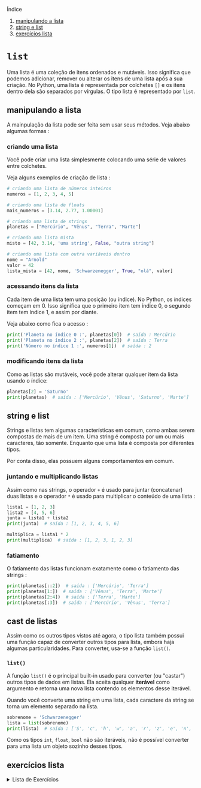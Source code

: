 Índice

1. [manipulando a lista](#manipulando-a-lista)
1. [string e list](#string-e-list)
1. [exercícios lista](#exercícios-lista)

# `list`

Uma lista é uma coleção de itens ordenados e mutáveis. Isso significa que podemos adicionar, remover ou alterar os itens de uma lista após a sua criação. No Python, uma lista é representada por colchetes `[]` e os itens dentro dela são separados por vírgulas. O tipo lista é representado por `list`.

## manipulando a lista

A mainpulação da lista pode ser feita sem usar seus métodos. Veja abaixo algumas formas :

### criando uma lista

Você pode criar uma lista simplesmente colocando uma série de valores entre colchetes.

Veja alguns exemplos de criação de lista :

```python
# criando uma lista de números inteiros
numeros = [1, 2, 3, 4, 5]

# criando uma lista de floats
mais_numeros = [3.14, 2.77, 1.00001]

# criando uma lista de strings
planetas = ["Mercúrio", "Vênus", "Terra", "Marte"]

# criando uma lista mista
misto = [42, 3.14, 'uma string', False, "outra string"]

# criando uma lista com outra variáveis dentro
nome = "Arnold"
valor = 42
lista_mista = [42, nome, 'Schwarzenegger', True, "olá", valor]
```

### acessando itens da lista

Cada item de uma lista tem uma posição (ou índice). No Python, os índices começam em 0. Isso significa que o primeiro item tem índice 0, o segundo item tem índice 1, e assim por diante.

Veja abaixo como fica o acesso :

```python
print('Planeta no índice 0 :', planetas[0])  # saída : Mercúrio
print('Planeta no índice 2 :', planetas[2])  # saída : Terra
print('Número no índice 1 :', numeros[1])  # saída : 2
```

### modificando itens da lista

Como as listas são mutáveis, você pode alterar qualquer item da lista usando o índice:

```python
planetas[2] = 'Saturno'
print(planetas)  # saída : ['Mercúrio', 'Vênus', 'Saturno', 'Marte']
```

## string e list

Strings e listas tem algumas características em comum, como ambas serem compostas de mais de um item. Uma string é composta por um ou mais caracteres, tão somente. Enquanto que uma lista é composta por diferentes tipos.

Por conta disso, elas possuem alguns comportamentos em comum.

### juntando e multiplicando listas

Assim como nas strings, o operador `+` é usado para juntar (concatenar) duas listas e o operador `*` é usado para multiplicar o conteúdo de uma lista :

```python
lista1 = [1, 2, 3]
lista2 = [4, 5, 6]
junta = lista1 + lista2
print(junta)  # saída : [1, 2, 3, 4, 5, 6]

multiplica = lista1 * 2
print(multiplica)  # saída : [1, 2, 3, 1, 2, 3]
```

### fatiamento

O fatiamento das listas funcionam exatamente como o fatiamento das strings :

```python
print(planetas[::2])  # saída : ['Mercúrio', 'Terra']
print(planetas[1:])  # saída : ['Vênus', 'Terra', 'Marte']
print(planetas[2:4])  # saída : ['Terra', 'Marte']
print(planetas[:3])  # saída : ['Mercúrio', 'Vênus', 'Terra']
```

## cast de listas

Assim como os outros tipos vistos até agora, o tipo lista também possui uma função capaz de converter outros tipos para lista, embora haja algumas particularidades. Para converter, usa-se a função `list()`.

### `list()`
A função `list()` é o principal built-in usado para converter (ou "castar") outros tipos de dados em listas. Ela aceita qualquer **iterável** como argumento e retorna uma nova lista contendo os elementos desse iterável.

Quando você converte uma string em uma lista, cada caractere da string se torna um elemento separado na lista.

```python
sobrenome = 'Schwarzenegger'
lista = list(sobrenome)
print(lista)  # saída : ['S', 'c', 'h', 'w', 'a', 'r', 'z', 'e', 'n', 'e', 'g', 'g', 'e', 'r']
```

Como os tipos `int`, `float`, `bool` não são iteráveis, não é possível converter para uma lista um objeto sozinho desses tipos.

## exercícios lista

<details>
<summary>Lista de Exercícios</summary>

1. Exercícios Simples
    1. Crie uma lista com três números inteiros e exiba o primeiro elemento.
    1. Crie uma lista com três strings e exiba o último elemento.
    1. Crie uma lista com cinco números decimais e exiba o terceiro elemento.
    1. Crie uma lista com quatro valores booleanos e exiba o segundo elemento.
    1. Crie uma lista com três strings e altere o primeiro elemento para "Python".
1. Exercícios Simples com if-elif-else
    1. Crie uma lista com três números inteiros. Se o primeiro elemento for maior que 10, altere o segundo elemento para 20. Caso contrário, altere o segundo elemento para 5.
    1. Crie uma lista com três strings. Se a lista contiver a string "Python", exiba "Encontrado". Caso contrário, exiba "Não encontrado".
    1. Crie uma lista com cinco números decimais. Se o terceiro elemento for maior que 2.5, altere o último elemento para 0. Caso contrário, altere o primeiro elemento para 1.
    1. Crie uma lista com quatro valores booleanos. Se o primeiro elemento for True, altere o segundo elemento para False. Caso contrário, altere o terceiro elemento para True.
    1. Crie uma lista com três strings. Se a lista não contiver a string "Hello", adicione "Hello" no final da lista. Caso contrário, remova o último elemento.
1. Exercícios Intermediários
    1. Crie uma lista com seis números inteiros e exiba a quantidade de elementos na lista.
    1. Crie uma lista com cinco strings e exiba a string no índice 2.
    1. Crie uma lista com sete números decimais e insira o número 3.14 no índice 4.
    1. Crie uma lista com quatro valores booleanos e remova o terceiro elemento.
    1. Crie uma lista com três números inteiros e adicione o número 7 no final da lista.
1. Exercícios Intermediários com if-elif-else
    1. Crie uma lista com seis números inteiros. Se o comprimento da lista for maior que 5, exiba o primeiro e o último elemento. Caso contrário, exiba "Lista pequena".
    1. Crie uma lista com cinco strings. Se a lista contiver a string "Python", altere o último elemento para "Coding". Caso contrário, adicione "Learning" no final da lista.
    1. Crie uma lista com sete números decimais. Se o quarto elemento for maior que 1.5, remova o primeiro elemento. Caso contrário, insira o número 0 no início da lista.
    1. Crie uma lista com quatro valores booleanos. Se a lista contiver o valor True, exiba "True encontrado". Caso contrário, exiba "Nenhum True".
    1. Crie uma lista com três números inteiros. Se a soma dos elementos for maior que 20, adicione o número 5 no final da lista. Caso contrário, remova o último elemento.
1. Exercícios Avançados
    1. Crie uma lista com cinco números inteiros e troque o primeiro e o último elemento de lugar.
    1. Crie uma lista com quatro strings e adicione uma nova string na segunda posição.
    1. Crie uma lista com seis números decimais e remova o número no índice 3.
    1. Crie uma lista com três valores booleanos e adicione o valor True no início da lista.
    1. Crie uma lista com cinco números inteiros e insira o número 10 na penúltima posição.
1. Exercícios Avançados com if-elif-else
    1. Crie uma lista com cinco números inteiros. Se a lista contiver o número 5, remova-o. Caso contrário, adicione o número 5 no final da lista.
    1. Crie uma lista com quatro strings. Se o segundo elemento for "Python", altere o terceiro elemento para "Programação". Caso contrário, insira "Estudo" na terceira posição.
    1. Crie uma lista com seis números decimais. Se a soma dos elementos for maior que 10, remova o último elemento. Caso contrário, adicione o número 1.1 no início da lista.
    1. Crie uma lista com três valores booleanos. Se a lista contiver dois valores True, altere o último elemento para False. Caso contrário, adicione True no final da lista.
    1. Crie uma lista com quatro números inteiros. Se o comprimento da lista for igual a 4, exiba o segundo e o terceiro elemento. Caso contrário, exiba "Lista incorreta".
1. Exercícios Complexos
    1. Crie uma lista com cinco números inteiros e substitua todos os números pares por zero.
    1. Crie uma lista com cinco números inteiros e remova todos os números ímpares.
1. Exercícios Complexos com if-elif-else
    1. Crie uma lista com cinco números inteiros. Se todos os números forem positivos, substitua o último número por -1. Caso contrário, adicione -1 no final da lista.
    1. Crie uma lista com quatro strings. Se a lista contiver a string "Python", altere todas as strings para "Code". Caso contrário, adicione "Python" no final da lista.
    1. Crie uma lista com seis números decimais. Se a média dos números for maior que 3, remova o primeiro e o último elemento. Caso contrário, adicione 0.5 no início e no final da lista.
    1. Crie uma lista com três valores booleanos. Se a lista contiver dois valores False, altere o primeiro elemento para True. Caso contrário, insira False no início da lista.
    1. Crie uma lista com quatro números inteiros. Se a soma dos elementos for maior que 15, remova o número no índice 2. Caso contrário, insira o número 7 na posi    1. Crie uma lista com quatro números inteiros. Se a soma dos elementos for maior que 20, remova todos os números pares. Caso contrário, adicione 2 após cada número ímpar.
ão 1.
1. Exercícios Muito Complexos
    1. Crie uma lista com cinco números inteiros e inverta a ordem dos elementos.
    1. Crie uma lista com quatro strings e remova todas as strings que contêm a letra "a".
    1. Crie uma lista com cinco números inteiros e substitua cada elemento pelo seu quadrado.
1. Exercícios Muito Complexos com if-elif-else
    1. Crie uma lista com cinco números inteiros. Se a lista contiver números negativos, remova todos eles. Caso contrário, adicione -1 no início e no final da lista.
    1. Crie uma lista com quatro strings. Se a lista tiver mais de uma string com a letra "e", remova todas essas strings. Caso contrário, adicione "Sem e" no final da lista.
    1. Crie uma lista com seis números decimais. Se a soma dos números for menor que 10, insira o número 5.5 no meio da lista. Caso contrário, remova os números no meio da lista.
    1. Crie uma lista com três valores booleanos. Se todos os valores forem True, altere o segundo elemento para False. Caso contrário, adicione True no final da lista.

</details>
